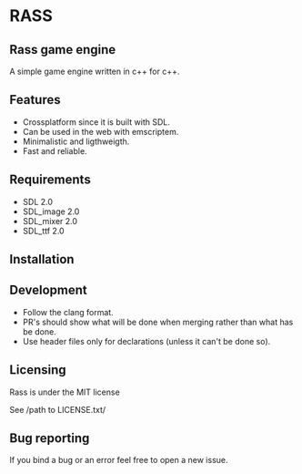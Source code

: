 # RASS

## Rass game engine

A simple game engine written in c++ for c++.

## Features

- Crossplatform since it is built with SDL.
- Can be used in the web with emscriptem.
- Minimalistic and ligthweigth.
- Fast and reliable.

## Requirements

- SDL 2.0
- SDL\_image 2.0
- SDL\_mixer 2.0
- SDL\_ttf 2.0

## Installation

## Development

- Follow the clang format.
- PR's should show what will be done when merging rather than what has be done.
- Use header files only for declarations (unless it can't be done so).

## Licensing

Rass is under the MIT license

See /path to LICENSE.txt/

## Bug reporting

If you bind a bug or an error feel free to open a new issue.
